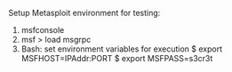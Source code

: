 Setup Metasploit environment for testing:
1. msfconsole
2. msf > load msgrpc
3. Bash: set environment variables for execution 
   $ export MSFHOST=IPAddr:PORT
   $ export MSFPASS=s3cr3t
